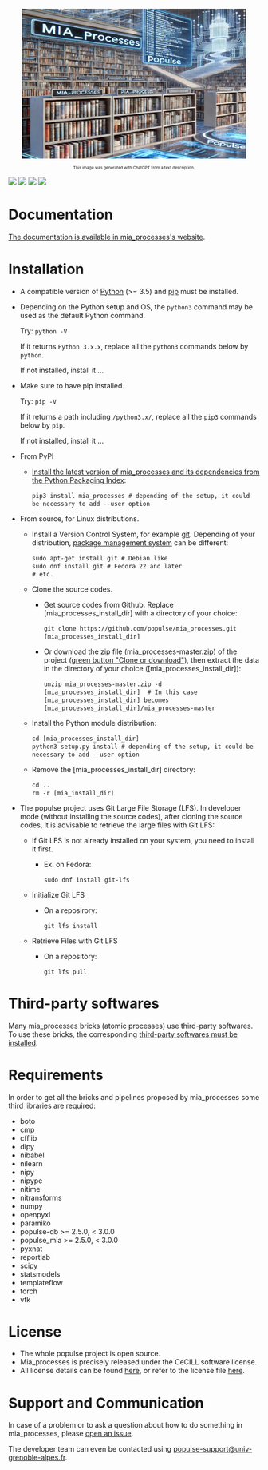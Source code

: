 <p align="center" >
	<img src="https://github.com/populse/mia_processes/blob/master/mia_processes/sources_images/Logo_mia_processes_1537x1025.jpg" alt="mia_processes logo" height="300" width="450">
    <br />
    <sub style="font-size: 8px;">This image was generated with ChatGPT from a text description.</sub>
</p>

<!-- [![](https://codecov.io/github/populse/mia_processes/coverage.svg?branch=master)](https://codecov.io/github/populse/mia_processes) -->
[![](https://img.shields.io/badge/license-CeCILL-blue.svg)](https://github.com/populse/mia_processes/blob/master/LICENSE)
[![](https://img.shields.io/pypi/v/mia_processes.svg)](https://pypi.org/project/mia_processes/)
[![](https://img.shields.io/badge/python-3.9%2C%203.10%2C%203.11-yellow.svg)](#)
[![](https://img.shields.io/badge/platform-Linux%2C%20OSX%2C%20Windows-orange.svg)](#)

# Documentation

[The documentation is available in mia_processes's website](https://populse.github.io/mia_processes).

# Installation

* A compatible version of [Python](https://www.python.org/) (>= 3.5) and [pip](https://packaging.python.org/guides/tool-recommendations/) must be installed.

* Depending on the Python setup and OS, the `python3` command may be used as the default Python command.

    Try:
        `python -V`

    If it returns `Python 3.x.x`, replace all the `python3` commands below by `python`.

    If not installed, install it ...

 * Make sure to have pip installed.

    Try:
        `pip -V`

    If it returns a path including `/python3.x/`, replace all the `pip3` commands below by `pip`.

    If not installed, install it ...

* From PyPI

  * [Install the latest version of mia_processes and its dependencies from the Python Packaging Index](https://docs.python.org/3/installing/index.html):

        pip3 install mia_processes # depending of the setup, it could be necessary to add --user option

* From source, for Linux distributions.

  * Install a Version Control System, for example [git](https://git-scm.com/book/en/v2/Getting-Started-About-Version-Control). Depending of your distribution, [package management system](https://en.wikipedia.org/wiki/Package_manager) can be different:

        sudo apt-get install git # Debian like
        sudo dnf install git # Fedora 22 and later
        # etc.

  * Clone the source codes.

    * Get source codes from Github. Replace [mia_processes_install_dir] with a directory of your choice:

          git clone https://github.com/populse/mia_processes.git [mia_processes_install_dir]

    * Or download the zip file (mia_processes-master.zip) of the project ([green button "Clone or download"](https://github.com/populse/mia_processes)), then extract the data in the directory of your choice ([mia_processes_install_dir]):

          unzip mia_processes-master.zip -d [mia_processes_install_dir]  # In this case [mia_processes_install_dir] becomes [mia_processes_install_dir]/mia_processes-master

  * Install the Python module distribution:

        cd [mia_processes_install_dir]
        python3 setup.py install # depending of the setup, it could be necessary to add --user option

  * Remove the [mia_processes_install_dir] directory:

        cd ..
        rm -r [mia_install_dir]

* The populse project uses Git Large File Storage (LFS). In developer mode (without installing the source codes), after cloning the source codes, it is advisable to retrieve the large files with Git LFS:

    * If Git LFS is not already installed on your system, you need to install it first.

        * Ex. on Fedora:

              sudo dnf install git-lfs

    * Initialize Git LFS

        * On a reposirory:

              git lfs install

    * Retrieve Files with Git LFS

        * On a repository:

              git lfs pull

# Third-party softwares

Many mia_processes bricks (atomic processes) use third-party softwares. To use these bricks, the corresponding [third-party softwares must be installed](https://populse.github.io/populse_mia/html/installation/3rd-party_installations.html).


# Requirements

In order to get all the bricks and pipelines proposed by mia_processes some third libraries are required:
* boto
* cmp
* cfflib
* dipy
* nibabel
* nilearn
* nipy
* nipype
* nitime
* nitransforms
* numpy
* openpyxl
* paramiko
* populse-db >= 2.5.0, < 3.0.0
* populse_mia >= 2.5.0, < 3.0.0
* pyxnat
* reportlab
* scipy
* statsmodels
* templateflow
* torch
* vtk

# License

* The whole populse project is open source.
* Mia_processes is precisely released under the CeCILL software license.
* All license details can be found [here](http://cecill.info/licences/Licence_CeCILL_V2.1-en.html), or refer to the license file [here](https://github.com/populse/mia_processes/blob/master/LICENSE).

# Support and Communication

In case of a problem or to ask a question about how to do something in mia_processes, please [open an issue](https://github.com/populse/mia_processes/issues).

The developer team can even be contacted using populse-support@univ-grenoble-alpes.fr.
